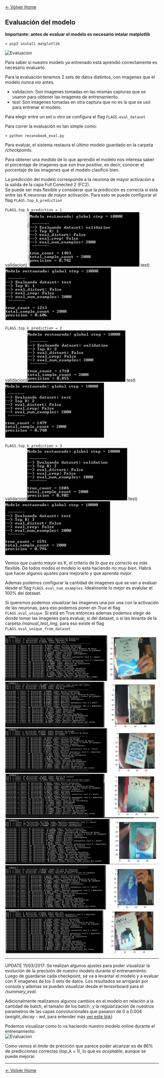 [<- Volver Home](../README.md)  


## Evaluación del modelo

**Importante: antes de evaluar el modelo es necesario intalar matplotlib**
```shell
> pip3 install matplotlib
```


![Evaluacion](./img/evaluacion02.jpg "Evaluacion")  



Para saber si nuestro modelo ya entrenado está aprendió correctamente es necesario evaluarlo.

Para la evaluación tenemos 2 sets de datos distintos, con imagenes que el modelo nunca *vio* antes.
- validacion: Son imagenes tomadas en las mismas capturas que se usaron para obtener las imagenes de entrenamiento. 
- test: Son imagenes tomadas en otra captura que no es la que se usó para entrenar el modelo. 

Para elegir entre un set u otro se configura el flag `FLAGS.eval_dataset`

Para correr la evaluación es tan simple como:
```shell
> python reconobook_eval.py
```

Para evaluar, el sistema restaura el último modelo guardado en la carpeta */checkpoints*.  

Para obtener una *medida* de lo que aprendió el modelo nos interesa saber el porcentaje de imagenes que son *true positive*, es decir, conocer el porcentaje de las imagenes que el modelo clasificó bien.  

La predicción del modelo corresponde a la neurona de mayor activación a la salida de la capa Full Conected 2 (FC2).  
Se puede ser más flexible y considerar que la predicción es correcta si está entre las K neuronas de mayor activación. Para esto se puede configurar el flag `FLAGS.top_k_prediction`  

`FLAGS.top_k_prediction = 1`  
validacion)![Evaluacion](./img/evaluacion1A.jpg "Evaluacion") test)![Evaluacion](./img/evaluacion1B.jpg "Evaluacion") 

`FLAGS.top_k_prediction = 2`  
validacion)![Evaluacion](./img/evaluacion2A.jpg "Evaluacion") test)![Evaluacion](./img/evaluacion2B.jpg "Evaluacion") 

`FLAGS.top_k_prediction = 3`    
validacion)![Evaluacion](./img/evaluacion3A.jpg "Evaluacion") test)![Evaluacion](./img/evaluacion3B.jpg "Evaluacion")   

Vemos que cuanto mayor es K, el criterio de *lo que es correcto* es más flexible. De todos modos el modelo lo está haciendo *no muy bien*. Habrá que hacer algunos ajustes para mejorarlo y que aprenda *mejor*.

Ademas podemos configurar la cantidad de imagenes que se van a evaluar desde el flag `FLAGS.eval_num_examples`. Idealmente lo mejor es evalular el 100% del dataset.  

Si queremos podemos visualizar las imagenes una por una con la activación de las neuronas, para eso podemos poner en *True* el flag `FLAGS.eval_unique`. Si está en True entonces ademas podemos elegir de donde tomar las imagenes para evaluar, si del dataset, o si las levanta de la carpeta */manual_test_img*, para eso existe el flag `FLAGS.eval_unique_from_dataset`

![Evaluacion](./img/evaluacion4.jpg "Evaluacion")  
![Evaluacion](./img/evaluacion5.jpg "Evaluacion")  
![Evaluacion](./img/evaluacion6.jpg "Evaluacion")  
![Evaluacion](./img/evaluacion7.jpg "Evaluacion")  
![Evaluacion](./img/evaluacion8.jpg "Evaluacion")  
![Evaluacion](./img/evaluacion9.jpg "Evaluacion")  
![Evaluacion](./img/evaluacion10.jpg "Evaluacion")  
***

UPDATE 11/03/2017: Se realizan algunos ajustes para poder visualizar la evolución de la precisión de nuestro modelo durante el entrenamiento. Luego de guardarse cada checkpoint, se va a levantar el modelo y a evaluar con X imagenes de los 3 sets de datos. Los resultados se arrojarán por consola y ademas se pueden visualizar desde el tensorboard para el */summary_eval*. 

Adicionalmente realizamos algunos cambios en el modelo en relación a la cantidad de batch, el tamaño de los batch, y la regularización de nuestros parametros de las capas convolucionales que pasaron de 0 a 0.004 (*weight_decay - wd*, para entender más [ver este link](http://stats.stackexchange.com/questions/29130/difference-between-neural-net-weight-decay-and-learning-rate))

Podemos visualizar como lo va haciendo nuestro modelo online durante el entrenamiento:   
![Evaluacion](./img/evaluacion01.jpg "Evaluacion")  

Como vemos el *limite* de precición que parece poder alcanzar es de 86% de predicciones correctas (top_k = 1), lo que es *aceptable*, aunque se puede mejorar. 



***
[<- Volver Home](../README.md)
